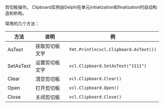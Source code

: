 剪切板操作。 Clipboard实例由Delphi在单元initialization和finalization时自动构造和析构。

常用的几个方法：

| 方法 | 说明 | 例 |
| ---- | ---- | ---- |
| AsText | 获取剪切板文字 | ``` fmt.Println(vcl.Clipboard.AsText()) ``` |
| SetAsText | 设置剪切板文字 | ``` vcl.Clipboard.SetAsText("1111") ``` |
| Clear |  清空剪切板 | ``` vcl.Clipboard.Clear() ``` |
| Open |   打开剪切板 | ``` vcl.Clipboard.Open() ``` |
| Close | 关闭剪切板 | ``` vcl.Clipboard.Close() ``` |
